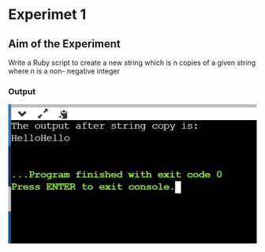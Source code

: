 # Experimet 1

## Aim of the Experiment

Write a Ruby script to create a new string which is n copies of a given string where n is a non- negative integer

### Output

![output](exp_1.png)
